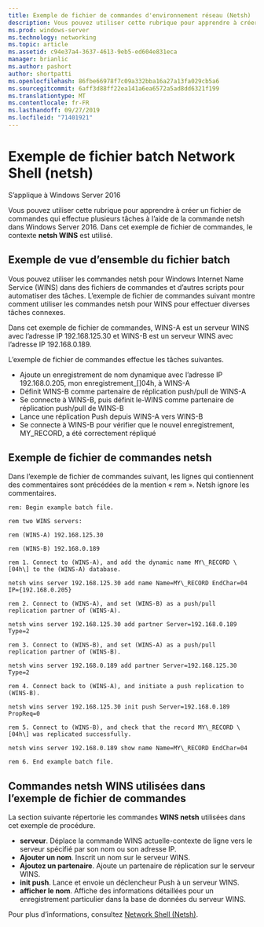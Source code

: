 ```yaml
---
title: Exemple de fichier de commandes d'environnement réseau (Netsh)
description: Vous pouvez utiliser cette rubrique pour apprendre à créer un fichier de commandes qui effectue plusieurs tâches à l’aide de la commande netsh dans Windows Server 2016.
ms.prod: windows-server
ms.technology: networking
ms.topic: article
ms.assetid: c94e37a4-3637-4613-9eb5-ed604e831eca
manager: brianlic
ms.author: pashort
author: shortpatti
ms.openlocfilehash: 86fbe66978f7c09a332bba16a27a13fa029cb5a6
ms.sourcegitcommit: 6aff3d88ff22ea141a6ea6572a5ad8dd6321f199
ms.translationtype: MT
ms.contentlocale: fr-FR
ms.lasthandoff: 09/27/2019
ms.locfileid: "71401921"
---
```

# <a name="network-shell-netsh-example-batch-file"></a>Exemple de fichier batch Network Shell \(netsh\)

S’applique à Windows Server 2016

Vous pouvez utiliser cette rubrique pour apprendre à créer un fichier de commandes qui effectue plusieurs tâches à l’aide de la commande netsh dans Windows Server 2016. Dans cet exemple de fichier de commandes, le contexte **netsh WINS** est utilisé.

## <a name="example-batch-file-overview"></a>Exemple de vue d’ensemble du fichier batch

Vous pouvez utiliser les commandes netsh pour Windows Internet Name Service \(WINS\) dans des fichiers de commandes et d’autres scripts pour automatiser des tâches. L’exemple de fichier de commandes suivant montre comment utiliser les commandes netsh pour WINS pour effectuer diverses tâches connexes.

Dans cet exemple de fichier de commandes, WINS\-A est un serveur WINS avec l’adresse IP 192.168.125.30 et WINS\-B est un serveur WINS avec l’adresse IP 192.168.0.189.

L’exemple de fichier de commandes effectue les tâches suivantes.

- Ajoute un enregistrement de nom dynamique avec l’adresse IP 192.168.0.205, mon enregistrement\_\[\]04h, à WINS\-A
- Définit WINS\-B comme partenaire de réplication push/pull de WINS\-A
- Se connecte à WINS\-B, puis définit le\-WINS comme partenaire de réplication push/pull de WINS\-B
- Lance une réplication Push depuis WINS\-A vers WINS\-B
- Se connecte à WINS\-B pour vérifier que le nouvel enregistrement, MY\_RECORD, a été correctement répliqué

## <a name="netsh-example-batch-file"></a>Exemple de fichier de commandes netsh

Dans l’exemple de fichier de commandes suivant, les lignes qui contiennent des commentaires sont précédées de la mention « rem ». Netsh ignore les commentaires.

    rem: Begin example batch file.
    
    rem two WINS servers:
    
    rem (WINS-A) 192.168.125.30
    
    rem (WINS-B) 192.168.0.189
    
    rem 1. Connect to (WINS-A), and add the dynamic name MY\_RECORD \[04h\] to the (WINS-A) database.
    
    netsh wins server 192.168.125.30 add name Name=MY\_RECORD EndChar=04 IP={192.168.0.205}
    
    rem 2. Connect to (WINS-A), and set (WINS-B) as a push/pull replication partner of (WINS-A).
    
    netsh wins server 192.168.125.30 add partner Server=192.168.0.189 Type=2
    
    rem 3. Connect to (WINS-B), and set (WINS-A) as a push/pull replication partner of (WINS-B).
    
    netsh wins server 192.168.0.189 add partner Server=192.168.125.30 Type=2
    
    rem 4. Connect back to (WINS-A), and initiate a push replication to (WINS-B).
    
    netsh wins server 192.168.125.30 init push Server=192.168.0.189 PropReq=0
    
    rem 5. Connect to (WINS-B), and check that the record MY\_RECORD \[04h\] was replicated successfully.
    
    netsh wins server 192.168.0.189 show name Name=MY\_RECORD EndChar=04
    
    rem 6. End example batch file.

## <a name="netsh-wins-commands-used-in-the-example-batch-file"></a>Commandes netsh WINS utilisées dans l’exemple de fichier de commandes

La section suivante répertorie les commandes **WINS netsh** utilisées dans cet exemple de procédure.

- **serveur**. Déplace la commande WINS actuelle\-contexte de ligne vers le serveur spécifié par son nom ou son adresse IP.
- **Ajouter un nom**. Inscrit un nom sur le serveur WINS.
- **Ajoutez un partenaire**. Ajoute un partenaire de réplication sur le serveur WINS.
- **init push**. Lance et envoie un déclencheur Push à un serveur WINS.
- **afficher le nom**. Affiche des informations détaillées pour un enregistrement particulier dans la base de données du serveur WINS.  

Pour plus d’informations, consultez [Network Shell (Netsh)](netsh.md).
